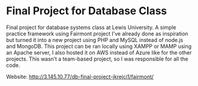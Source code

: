 # Final Project for Database Class
Final project for database systems class at Lewis University. A simple practice framework using Fairmont project I've already done as inspiration but turned it into a new project using PHP and MySQL instead of node.js and MongoDB. This project can be ran locally using XAMPP or MAMP using an Apache server, I also hosted it on AWS instead of Azure like for the other projects. This wasn’t a team-based project, so I was responsible for all the code. 

Website: http://3.145.10.77/db-final-project-jkrejci1/fairmont/
